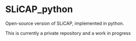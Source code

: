 # SLiCAP_python
Open-source version of SLiCAP, implemented in python.

This is currently a private repository and a work in progress
